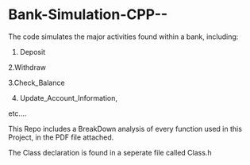 # Bank-Simulation-CPP--
 
 The code simulates the major activities found within a bank, including: 
 1. Deposit 
  
 2.Withdraw
 
 3.Check_Balance 
 
 4. Update_Account_Information, 
 
 etc....
 
 
 
This Repo includes a BreakDown analysis of every function used in this Project, in the PDF file attached.

The Class declaration is found in a seperate file called Class.h

